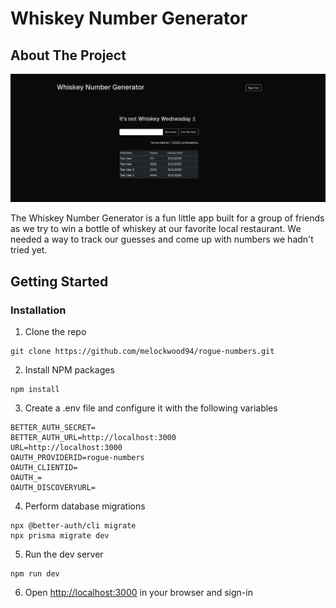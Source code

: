 # Whiskey Number Generator

## About The Project

![Homepage Screenshot](./documentation/screenshot_homepage.png)

The Whiskey Number Generator is a fun little app built for a group of friends as we try to win a bottle of whiskey at our favorite local restaurant. We needed a way to track our guesses and come up with numbers we hadn't tried yet.

## Getting Started

### Installation

1. Clone the repo
```
git clone https://github.com/melockwood94/rogue-numbers.git
```
2. Install NPM packages
```
npm install
```
3. Create a .env file and configure it with the following variables
```
BETTER_AUTH_SECRET=
BETTER_AUTH_URL=http://localhost:3000
URL=http://localhost:3000
OAUTH_PROVIDERID=rogue-numbers
OAUTH_CLIENTID=
OAUTH_=
OAUTH_DISCOVERYURL=
```
4. Perform database migrations
```
npx @better-auth/cli migrate
npx prisma migrate dev

```
5. Run the dev server
```
npm run dev
```
6. Open [http://localhost:3000](http://localhost:3000) in your browser and sign-in
